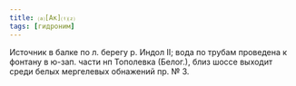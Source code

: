 ```yaml
---
title: ⒜[Ак]⒯⒵
tags: [гидроним]
---
```


Источник в балке по л. берегу р. Индол II; вода по трубам проведена к фонтану в
ю-зап. части нп Тополевка (Белог.), близ шоссе выходит среди белых мергелевых
обнажений пр. № 3.
